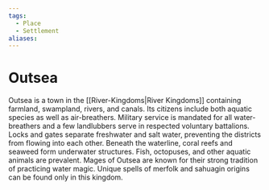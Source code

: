 ```yaml
---
tags:
  - Place
  - Settlement
aliases:
---
```

# Outsea
Outsea is a town in the [[River-Kingdoms|River Kingdoms]] containing farmland, swampland, rivers, and canals. Its citizens include both aquatic species as well as air-breathers. Military service is mandated for all water-breathers and a few landlubbers serve in respected voluntary battalions. Locks and gates separate freshwater and salt water, preventing the districts from flowing into each other. Beneath the waterline, coral reefs and seaweed form underwater structures. Fish, octopuses, and other aquatic animals are prevalent. Mages of Outsea are known for their strong tradition of practicing water magic. Unique spells of merfolk and sahuagin origins can be found only in this kingdom.